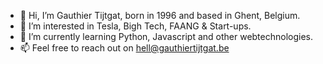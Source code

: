 - 👋 Hi, I’m Gauthier Tijtgat, born in 1996 and based in Ghent, Belgium.
- 👀 I’m interested in Tesla, Bigh Tech, FAANG & Start-ups.
- 🌱 I’m currently learning Python, Javascript and other webtechnologies.
- 📫 Feel free to reach out on hell@gauthiertijtgat.be

<!---
pgm-gauttijt/pgm-gauttijt is a ✨ special ✨ repository because its `README.md` (this file) appears on your GitHub profile.
You can click the Preview link to take a look at your changes.
--->
